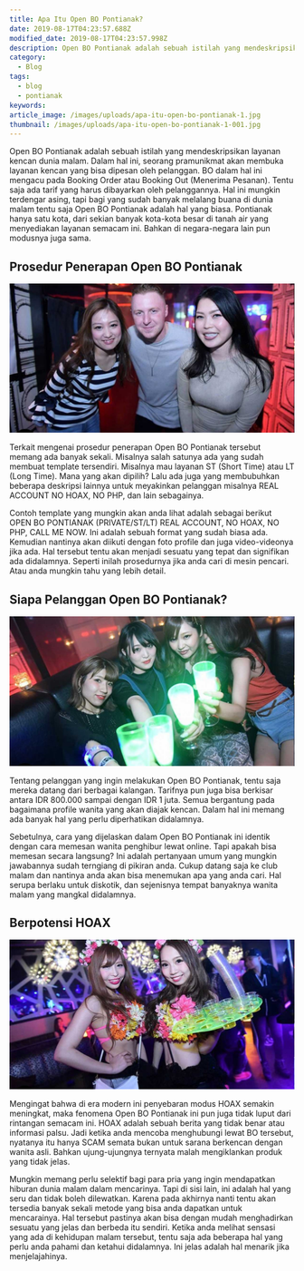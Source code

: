 ```yaml
---
title: Apa Itu Open BO Pontianak?
date: 2019-08-17T04:23:57.688Z
modified_date: 2019-08-17T04:23:57.998Z
description: Open BO Pontianak adalah sebuah istilah yang mendeskripsikan layanan kencan dunia malam. Dalam hal ini, seorang pramunikmat akan membuka layanan kencan.
category:
  - Blog
tags:
  - blog
  - pontianak
keywords:
article_image: /images/uploads/apa-itu-open-bo-pontianak-1.jpg
thumbnail: /images/uploads/apa-itu-open-bo-pontianak-1-001.jpg
---
```

Open BO Pontianak adalah sebuah istilah yang mendeskripsikan layanan kencan dunia malam. Dalam hal ini, seorang pramunikmat akan membuka layanan kencan yang bisa dipesan oleh pelanggan. BO dalam hal ini mengacu pada Booking Order atau Booking Out (Menerima Pesanan). Tentu saja ada tarif yang harus dibayarkan oleh pelanggannya. Hal ini mungkin terdengar asing, tapi bagi yang sudah banyak melalang buana di dunia malam tentu saja Open BO Pontianak adalah hal yang biasa. Pontianak hanya satu kota, dari sekian banyak kota-kota besar di tanah air yang menyediakan layanan semacam ini. Bahkan di negara-negara lain pun modusnya juga sama. 



## Prosedur Penerapan Open BO Pontianak

![Apa Itu Open BO Pontianak?](/images/uploads/apa-itu-open-bo-pontianak-1.jpg)

Terkait mengenai prosedur penerapan Open BO Pontianak tersebut memang ada banyak sekali. Misalnya salah satunya ada yang sudah membuat template tersendiri. Misalnya mau layanan ST (Short Time) atau LT (Long Time). Mana yang akan dipilih? Lalu ada juga yang membubuhkan beberapa deskripsi lainnya untuk meyakinkan pelanggan misalnya REAL ACCOUNT NO HOAX, NO PHP, dan lain sebagainya. 

Contoh template yang mungkin akan anda lihat adalah sebagai berikut OPEN BO PONTIANAK (PRIVATE/ST/LT) REAL ACCOUNT, NO HOAX, NO PHP, CALL ME NOW. Ini adalah sebuah format yang sudah biasa ada. Kemudian nantinya akan diikuti dengan foto profile dan juga video-videonya jika ada. Hal tersebut tentu akan menjadi sesuatu yang tepat dan signifikan ada didalamnya. Seperti inilah prosedurnya jika anda cari di mesin pencari. Atau anda mungkin tahu yang lebih detail.



## Siapa Pelanggan Open BO Pontianak?

![Apa Itu Open BO Pontianak?](/images/uploads/apa-itu-open-bo-pontianak-2.jpg)

Tentang pelanggan yang ingin melakukan Open BO Pontianak, tentu saja mereka datang dari berbagai kalangan. Tarifnya pun juga bisa berkisar antara IDR 800.000 sampai dengan IDR 1 juta. Semua bergantung pada bagaimana profile wanita yang akan diajak kencan. Dalam hal ini memang ada banyak hal yang perlu diperhatikan didalamnya. 

Sebetulnya, cara yang dijelaskan dalam Open BO Pontianak ini identik dengan cara memesan wanita penghibur lewat online. Tapi apakah bisa memesan secara langsung? Ini adalah pertanyaan umum yang mungkin jawabannya sudah terngiang di pikiran anda. Cukup datang saja ke club malam dan nantinya anda akan bisa menemukan apa yang anda cari. Hal serupa berlaku untuk diskotik, dan sejenisnya tempat banyaknya wanita malam yang mangkal didalamnya.



## Berpotensi HOAX

![Apa Itu Open BO Pontianak?](/images/uploads/apa-itu-open-bo-pontianak-3.jpg)

Mengingat bahwa di era modern ini penyebaran modus HOAX semakin meningkat, maka fenomena Open BO Pontianak ini pun juga tidak luput dari rintangan semacam ini. HOAX adalah sebuah berita yang tidak benar atau informasi palsu. Jadi ketika anda mencoba menghubungi lewat BO tersebut, nyatanya itu hanya SCAM semata bukan untuk sarana berkencan dengan wanita asli. Bahkan ujung-ujungnya ternyata malah mengiklankan produk yang tidak jelas.

Mungkin memang perlu selektif bagi para pria yang ingin mendapatkan hiburan dunia malam dalam mencarinya. Tapi di sisi lain, ini adalah hal yang seru dan tidak boleh dilewatkan. Karena pada akhirnya nanti tentu akan tersedia banyak sekali metode yang bisa anda dapatkan untuk mencarainya. Hal tersebut pastinya akan bisa dengan mudah menghadirkan sesuatu yang jelas dan berbeda itu sendiri. Ketika anda melihat sensasi yang ada di kehidupan malam tersebut, tentu saja ada beberapa hal yang perlu anda pahami dan ketahui didalamnya. Ini jelas adalah hal menarik jika menjelajahinya.
